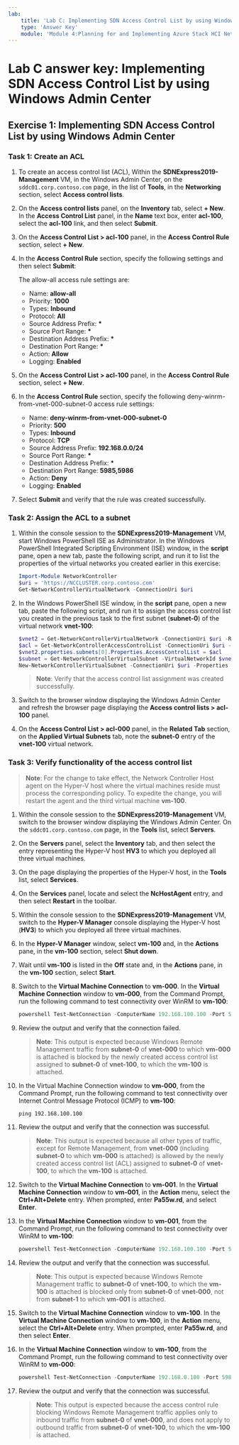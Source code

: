 ```yaml
---
lab:
    title: 'Lab C: Implementing SDN Access Control List by using Windows Admin Center'
    type: 'Answer Key'
    module: 'Module 4:Planning for and Implementing Azure Stack HCI Networking'
---
```

# Lab C answer key: Implementing SDN Access Control List by using Windows Admin Center

## Exercise 1: Implementing SDN Access Control List by using Windows Admin Center

### Task 1: Create an ACL

1. To create an access control list (ACL), Within the **SDNExpress2019-Management** VM, in the Windows Admin Center, on the ```sddc01.corp.contoso.com``` page, in the list of **Tools**, in the **Networking** section, select **Access control lists**.

1. On the **Access control lists** panel, on the **Inventory** tab, select **+ New**. In the **Access Control List** panel, in the **Name** text box, enter **acl-100**, select the **acl-100** link, and then select **Submit**.

1. On the **Access Control List > acl-100** panel, in the **Access Control Rule** section, select **+ New**.

1. In the **Access Control Rule** section, specify the following settings and then select **Submit**:

   The allow-all access rule settings are:

   - Name: **allow-all**
   - Priority: **1000**
   - Types: **Inbound**
   - Protocol: **All**
   - Source Address Prefix: **\***
   - Source Port Range: **\***
   - Destination Address Prefix: **\***
   - Destination Port Range: **\***
   - Action: **Allow**
   - Logging: **Enabled**

1. On the **Access Control List > acl-100** panel, in the **Access Control Rule** section, select **+ New**.

1. In the **Access Control Rule** section, specify the following deny-winrm-from-vnet-000-subnet-0 access rule settings:

   - Name: **deny-winrm-from-vnet-000-subnet-0**
   - Priority: **500**
   - Types: **Inbound**
   - Protocol: **TCP**
   - Source Address Prefix: **192.168.0.0/24**
   - Source Port Range: **\***
   - Destination Address Prefix: **\***
   - Destination Port Range: **5985,5986**
   - Action: **Deny**
   - Logging: **Enabled**

1. Select **Submit** and verify that the rule was created successfully.

### Task 2: Assign the ACL to a subnet

1. Within the console session to the **SDNExpress2019-Management** VM, start Windows PowerShell ISE as Administrator. In the Windows PowerShell Integrated Scripting Environment (ISE) window, in the **script** pane, open a new tab, paste the following script, and run it to list the properties of the virtual networks you created earlier in this exercise:

   ```powershell
   Import-Module NetworkController
   $uri = 'https://NCCLUSTER.corp.contoso.com'
   Get-NetworkControllerVirtualNetwork -ConnectionUri $uri
   ```

1. In the Windows PowerShell ISE window, in the **script** pane, open a new tab, paste the following script, and run it to assign the access control list you created in the previous task to the first subnet (**subnet-0**) of the virtual network **vnet-100**:

   ```powershell
   $vnet2 = Get-NetworkControllerVirtualNetwork -ConnectionUri $uri -ResourceId 'vnet-100'
   $acl = Get-NetworkControllerAccessControlList -ConnectionUri $uri -resourceid 'acl-100'
   $vnet2.properties.subnets[0].Properties.AccessControlList = $acl
   $subnet = Get-NetworkControllerVirtualSubnet -VirtualNetworkId $vnet2.ResourceId -ConnectionUri $uri
   New-NetworkControllerVirtualSubnet -ConnectionUri $uri -Properties $vnet2.Properties.Subnets[0].Properties -ResourceId $subnet.ResourceId -VirtualNetworkId $vnet2.ResourceId -Force
   ```

   > **Note**: Verify that the access control list assignment was created successfully.

1. Switch to the browser window displaying the Windows Admin Center and refresh the browser page displaying the **Access control lists > acl-100** panel.
1. On the **Access Control List > acl-000** panel, in the **Related Tab** section, on the **Applied Virtual Subnets** tab, note the **subnet-0** entry of the **vnet-100** virtual network.

### Task 3: Verify functionality of the access control list

> **Note**: For the change to take effect, the Network Controller Host agent on the Hyper-V host where the virtual machines reside must process the corresponding policy. To expedite the change, you will restart the agent and the third virtual machine **vm-100**.

1. Within the console session to the **SDNExpress2019-Management** VM, switch to the browser window displaying the Windows Admin Center. On the `sddc01.corp.contoso.com` page, in the **Tools** list, select **Servers**.

1. On the **Servers** panel, select the **Inventory** tab, and then select the entry representing the Hyper-V host **HV3** to which you deployed all three virtual machines.

1. On the page displaying the properties of the Hyper-V host, in the **Tools** list, select **Services**.

1. On the **Services** panel, locate and select the **NcHostAgent** entry, and then select **Restart** in the toolbar.

1. Within the console session to the **SDNExpress2019-Management** VM, switch to the **Hyper-V Manager** console displaying the Hyper-V host (**HV3**) to which you deployed all three virtual machines.

1. In the **Hyper-V Manager** window, select **vm-100** and, in the **Actions** pane, in the **vm-100** section, select **Shut down**.

1. Wait until **vm-100** is listed in the **Off** state and, in the **Actions** pane, in the **vm-100** section, select **Start**.

1. Switch to the **Virtual Machine Connection** to **vm-000**. In the **Virtual Machine Connection** window to **vm-000**, from the Command Prompt, run the following command to test connectivity over WinRM to **vm-100**:

   ```powershell
   powershell Test-NetConnection -ComputerName 192.168.100.100 -Port 5985 -InformationLevel Detailed
   ```

1. Review the output and verify that the connection failed.

   > **Note**: This output is expected because Windows Remote Management traffic from **subnet-0** of **vnet-000** to which **vm-000** is attached is blocked by the newly created access control list assigned to **subnet-0** of **vnet-100**, to which the **vm-100** is attached.

1. In the Virtual Machine Connection window to **vm-000**, from the Command Prompt, run the following command to test connectivity over Internet Control Message Protocol (ICMP) to **vm-100**:

   ```cmd
   ping 192.168.100.100
   ```

1. Review the output and verify that the connection was successful.

   > **Note**: This output is expected because all other types of traffic, except for Remote Management, from **vnet-000** (including **subnet-0** to which **vm-000** is attached) is allowed by the newly created access control list (ACL) assigned to **subnet-0** of **vnet-100**, to which the **vm-100** is attached.

1. Switch to the **Virtual Machine Connection** to **vm-001**. In the **Virtual Machine Connection** window to **vm-001**, in the **Action** menu, select the **Ctrl+Alt+Delete** entry. When prompted, enter **Pa55w.rd**, and select **Enter**.

1. In the **Virtual Machine Connection** window to **vm-001**, from the Command Prompt, run the following command to test connectivity over WinRM to **vm-100**:

   ```powershell
   powershell Test-NetConnection -ComputerName 192.168.100.100 -Port 5985 -InformationLevel Detailed
   ```

1. Review the output and verify that the connection was successful.

    > **Note**: This output is expected because Windows Remote Management traffic to **subnet-0** of **vnet-100**, to which the **vm-100** is attached is blocked only from **subnet-0** of **vnet-000**, not from **subnet-1** to which **vm-001** is attached.

1. Switch to the **Virtual Machine Connection** window to **vm-100**. In the **Virtual Machine Connection** window to **vm-100**, in the **Action** menu, select the **Ctrl+Alt+Delete** entry. When prompted, enter **Pa55w.rd**, and then select **Enter**.

1. In the **Virtual Machine Connection** window to **vm-100**, from the Command Prompt, run the following command to test connectivity over WinRM to **vm-000**:

   ```powershell
   powershell Test-NetConnection -ComputerName 192.168.0.100 -Port 5985 -InformationLevel Detailed
   ```

1. Review the output and verify that the connection was successful.

   > **Note**: This output is expected because the access control rule blocking Windows Remote Management traffic applies only to inbound traffic from **subnet-0** of **vnet-000**, and does not apply to outbound traffic from **subnet-0** of **vnet-100**, to which the **vm-100** is attached.
